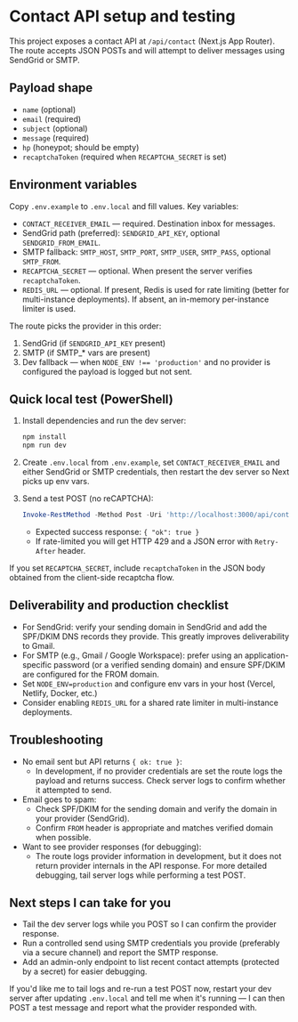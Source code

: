 # Contact API setup and testing

This project exposes a contact API at `/api/contact` (Next.js App Router). The route accepts JSON POSTs and will attempt to deliver messages using SendGrid or SMTP.

## Payload shape

- `name` (optional)
- `email` (required)
- `subject` (optional)
- `message` (required)
- `hp` (honeypot; should be empty)
- `recaptchaToken` (required when `RECAPTCHA_SECRET` is set)

## Environment variables

Copy `.env.example` to `.env.local` and fill values. Key variables:

- `CONTACT_RECEIVER_EMAIL` — required. Destination inbox for messages.
- SendGrid path (preferred): `SENDGRID_API_KEY`, optional `SENDGRID_FROM_EMAIL`.
- SMTP fallback: `SMTP_HOST`, `SMTP_PORT`, `SMTP_USER`, `SMTP_PASS`, optional `SMTP_FROM`.
- `RECAPTCHA_SECRET` — optional. When present the server verifies `recaptchaToken`.
- `REDIS_URL` — optional. If present, Redis is used for rate limiting (better for multi-instance deployments). If absent, an in-memory per-instance limiter is used.

The route picks the provider in this order:

1. SendGrid (if `SENDGRID_API_KEY` present)
2. SMTP (if SMTP_* vars are present)
3. Dev fallback — when `NODE_ENV !== 'production'` and no provider is configured the payload is logged but not sent.

## Quick local test (PowerShell)

1. Install dependencies and run the dev server:

   ```powershell
   npm install
   npm run dev
   ```

2. Create `.env.local` from `.env.example`, set `CONTACT_RECEIVER_EMAIL` and either SendGrid or SMTP credentials, then restart the dev server so Next picks up env vars.

3. Send a test POST (no reCAPTCHA):

   ```powershell
   Invoke-RestMethod -Method Post -Uri 'http://localhost:3000/api/contact' -ContentType 'application/json' -Body (@{ name='Test'; email='you@example.com'; message='Hello from local test'; subject='Local test' ; hp=''} | ConvertTo-Json) -Verbose | ConvertTo-Json -Depth 5
   ```

   - Expected success response: `{ "ok": true }`
   - If rate-limited you will get HTTP 429 and a JSON error with `Retry-After` header.

If you set `RECAPTCHA_SECRET`, include `recaptchaToken` in the JSON body obtained from the client-side recaptcha flow.

## Deliverability and production checklist

- For SendGrid: verify your sending domain in SendGrid and add the SPF/DKIM DNS records they provide. This greatly improves deliverability to Gmail.
- For SMTP (e.g., Gmail / Google Workspace): prefer using an application-specific password (or a verified sending domain) and ensure SPF/DKIM are configured for the FROM domain.
- Set `NODE_ENV=production` and configure env vars in your host (Vercel, Netlify, Docker, etc.)
- Consider enabling `REDIS_URL` for a shared rate limiter in multi-instance deployments.

## Troubleshooting

- No email sent but API returns `{ ok: true }`:
  - In development, if no provider credentials are set the route logs the payload and returns success. Check server logs to confirm whether it attempted to send.
- Email goes to spam:
  - Check SPF/DKIM for the sending domain and verify the domain in your provider (SendGrid).
  - Confirm `FROM` header is appropriate and matches verified domain when possible.
- Want to see provider responses (for debugging):
  - The route logs provider information in development, but it does not return provider internals in the API response. For more detailed debugging, tail server logs while performing a test POST.

## Next steps I can take for you

- Tail the dev server logs while you POST so I can confirm the provider response.
- Run a controlled send using SMTP credentials you provide (preferably via a secure channel) and report the SMTP response.
- Add an admin-only endpoint to list recent contact attempts (protected by a secret) for easier debugging.

If you'd like me to tail logs and re-run a test POST now, restart your dev server after updating `.env.local` and tell me when it's running — I can then POST a test message and report what the provider responded with.

